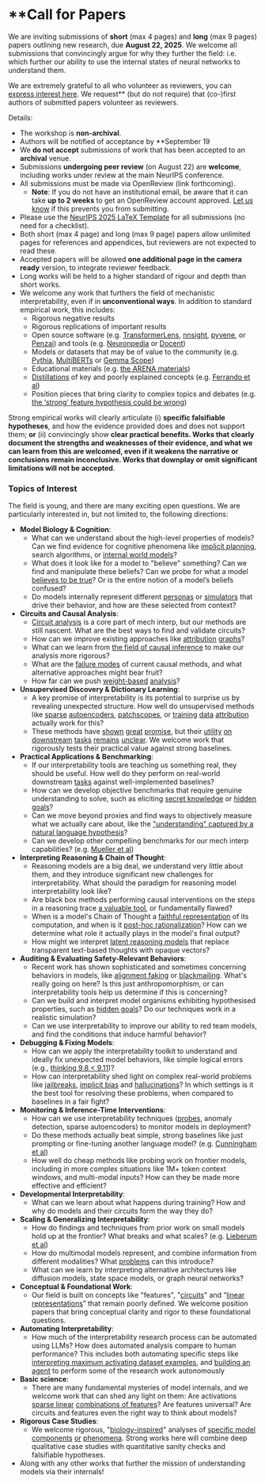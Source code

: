 # **Call for Papers
We are inviting submissions of **short** (max 4 pages) and **long** (max 9 pages) papers outlining new research, due **August 22, 2025**. We welcome all submissions that convincingly argue for why they further the field: i.e. which further our ability to use the internal states of neural networks to understand them. 

We are extremely grateful to all who volunteer as reviewers, you can [express interest here](https://www.google.com/url?q=https://docs.google.com/forms/d/e/1FAIpQLSdiw1SJllzoTz_nqzDTzTOGb9DV3W_truQyh-WvYj_QGIi7Mg/viewform?usp%3Ddialog&sa=D&source=editors&ust=1752364449184551&usg=AOvVaw3RRnEYX8K7dgFyZWGmcoV-). We request** (but do not require) that (co-)first authors of submitted papers volunteer as reviewers. 

Details: 
* The workshop is **non-archival**.
* Authors will be notified of acceptance by **September 19
* We **do not accept** submissions of work that has been accepted to an **archival** venue.
* Submissions **undergoing peer review** (on August 22) are **welcome**, including works under review at the main NeurIPS conference.
* All submissions must be made via OpenReview (link forthcoming).
  * **Note**: If you do not have an institutional email, be aware that it can take **up to 2 weeks** to get an OpenReview account approved. [Let us know](mailto:neurips2025@mechinterpworkshop.com) if this prevents you from submitting.
* Please use the [NeurIPS 2025 LaTeX Template](https://www.google.com/url?q=https://media.neurips.cc/Conferences/NeurIPS2025/Styles.zip&sa=D&source=editors&ust=1752364449186088&usg=AOvVaw2G4NTZYHkvnXRe9VWKJoDT) for all submissions (no need for a checklist).
* Both short (max 4 page) and long (max 9 page) papers allow unlimited pages for references and appendices, but reviewers are not expected to read these.
* Accepted papers will be allowed **one additional page in the camera ready** version, to integrate reviewer feedback.
* Long works will be held to a higher standard of rigour and depth than short works.
* We welcome any work that furthers the field of mechanistic interpretability, even if in **unconventional ways**. In addition to standard empirical work, this includes:
  * Rigorous negative results
  * Rigorous replications of important results
  * Open source software (e.g. [TransformerLens](https://www.google.com/url?q=https://github.com/neelnanda-io/TransformerLens&sa=D&source=editors&ust=1752364449187639&usg=AOvVaw0uoMS4oNlViODz3uWVjJZR), [nnsight](https://www.google.com/url?q=https://github.com/ndif-team/nnsight&sa=D&source=editors&ust=1752364449187796&usg=AOvVaw3AgV9N-TgD1wXB98-hBIw8), [pyvene](https://www.google.com/url?q=https://github.com/stanfordnlp/pyvene/tree/main/pyvene/models/mlp&sa=D&source=editors&ust=1752364449187898&usg=AOvVaw1BnfQJULjtcOeP9Kw1WLnv), or [Penzai](https://www.google.com/url?q=https://github.com/google-deepmind/penzai&sa=D&source=editors&ust=1752364449187992&usg=AOvVaw1jAUBXg7gTxhU5lojbG11y)) and tools (e.g. [Neuronpedia](https://www.google.com/url?q=http://neuronpedia.org&sa=D&source=editors&ust=1752364449188080&usg=AOvVaw3GjkQN0kC76An-ZIRyx1Nk) or [Docent](https://www.google.com/url?q=https://transluce.org/introducing-docent&sa=D&source=editors&ust=1752364449188176&usg=AOvVaw1OvjxRkiQsEJKrKzUTCwNO))
  * Models or datasets that may be of value to the community (e.g. [Pythia](https://www.google.com/url?q=https://arxiv.org/abs/2304.01373&sa=D&source=editors&ust=1752364449188364&usg=AOvVaw25v_-25aTlCn1t7r8utzOe), [MultiBERTs](https://www.google.com/url?q=https://arxiv.org/abs/2106.16163&sa=D&source=editors&ust=1752364449188444&usg=AOvVaw3v7hI9lo62VIzM1Abn2itA) or [Gemma Scope](https://www.google.com/url?q=https://arxiv.org/abs/2408.05147&sa=D&source=editors&ust=1752364449188590&usg=AOvVaw0ITuw3HwB5exL2F9gUzV0r))
  * Educational materials (e.g. [the ARENA materials](https://www.google.com/url?q=https://arena3-chapter1-transformer-interp.streamlit.app/&sa=D&source=editors&ust=1752364449188845&usg=AOvVaw2DOME0RRfYk-HaAfYpC6ct))
  * [Distillations](https://www.google.com/url?q=https://distill.pub/2017/research-debt/&sa=D&source=editors&ust=1752364449188964&usg=AOvVaw19MZ1iardKCA1HO1K0sxYy) of key and poorly explained concepts (e.g. [Ferrando et al](https://www.google.com/url?q=https://arxiv.org/abs/2405.00208&sa=D&source=editors&ust=1752364449189110&usg=AOvVaw17AZhGGLNZ0NPwiEc6a7O2))
  * Position pieces that bring clarity to complex topics and debates (e.g. [the ‘strong’ feature hypothesis could be wrong](https://www.google.com/url?q=https://www.alignmentforum.org/posts/tojtPCCRpKLSHBdpn/the-strong-feature-hypothesis-could-be-wrong&sa=D&source=editors&ust=1752364449189375&usg=AOvVaw32efcwsF5nTWIcjUiRVRxa))

Strong empirical works will clearly articulate (i) **specific falsifiable hypotheses**, and how the evidence provided does and does not support them; **or** (ii) convincingly show **clear practical benefits. Works that clearly document the strengths and weaknesses of their evidence, and what we can learn from this are welcomed, even if it weakens the narrative or conclusions remain inconclusive. Works that downplay or omit significant limitations will not be accepted**. 
### Topics of Interest
The field is young, and there are many exciting open questions. We are particularly interested in, but not limited to, the following directions: 
* **Model Biology & Cognition**:
  * What can we understand about the high-level properties of models? Can we find evidence for cognitive phenomena like [implicit planning](https://www.google.com/url?q=https://transformer-circuits.pub/2025/attribution-graphs/biology.html%23dives-poems&sa=D&source=editors&ust=1752364449190964&usg=AOvVaw0AC0y516rvmM4fLUKvYA8y), search algorithms, or [internal world models](https://www.google.com/url?q=https://arxiv.org/abs/2210.13382&sa=D&source=editors&ust=1752364449191101&usg=AOvVaw3xYtNv7P5TZfI6hhxFoYeI)?
  * What does it look like for a model to "believe" something? Can we find and manipulate these beliefs? Can we probe for what a model [believes to be true](https://www.google.com/url?q=https://arxiv.org/abs/2310.06824&sa=D&source=editors&ust=1752364449191410&usg=AOvVaw3zcvT2yHlRlo2QL8zcNQ9y)? Or is the entire notion of a model’s beliefs confused?
  * Do models internally represent different [personas](https://www.google.com/url?q=https://arxiv.org/abs/2406.12094&sa=D&source=editors&ust=1752364449191632&usg=AOvVaw0Z6HBk8ANvyqJnoIvlUeVH) or [simulators](https://www.google.com/url?q=https://www.nature.com/articles/s41586-023-06647-8&sa=D&source=editors&ust=1752364449191724&usg=AOvVaw3b7X8qbSJ_TYfcN5V2q-zg) that drive their behavior, and how are these selected from context?
* **Circuits and Causal Analysis**:
  * [Circuit analysis](https://www.google.com/url?q=https://distill.pub/2020/circuits/zoom-in/&sa=D&source=editors&ust=1752364449192013&usg=AOvVaw1WoNl8MK2UUkYF00hKT6ie) is a core part of mech interp, but our methods are still nascent. What are the best ways to find and validate circuits?
  * How can we improve existing approaches like [attribution](https://www.google.com/url?q=https://arxiv.org/abs/2406.11944&sa=D&source=editors&ust=1752364449192310&usg=AOvVaw0QcxbgKtzrGOtXEEbRCiTX) [graphs](https://www.google.com/url?q=https://transformer-circuits.pub/2025/attribution-graphs/methods.html&sa=D&source=editors&ust=1752364449192414&usg=AOvVaw2Ri45o7Q_JMeEVFvmotWWw)?
  * What can we learn from [the field of causal inference](https://www.google.com/url?q=https://arxiv.org/abs/2407.04690&sa=D&source=editors&ust=1752364449192624&usg=AOvVaw0MuOzHdOLWAp2ZH32s4WDy) to make our analysis more rigorous?
  * What are the [failure modes](https://www.google.com/url?q=https://arxiv.org/abs/2307.15771&sa=D&source=editors&ust=1752364449192814&usg=AOvVaw09eUaNTFcTaWZD3uv_n9dk) of current causal methods, and what alternative approaches might bear fruit?
  * How far can we push [weight-based](https://www.google.com/url?q=https://arxiv.org/abs/2301.05217&sa=D&source=editors&ust=1752364449193018&usg=AOvVaw0aywQqpxRA-UdfcNw6eBrD) [analysis](https://www.google.com/url?q=https://arxiv.org/abs/2410.08417&sa=D&source=editors&ust=1752364449193093&usg=AOvVaw0FZM4SWsF_zFq-Kyd9k_g2)?
* **Unsupervised Discovery & Dictionary Learning**:
  * A key promise of interpretability is its potential to surprise us by revealing unexpected structure. How well do unsupervised methods like [sparse](https://www.google.com/url?q=https://arxiv.org/abs/2103.15949&sa=D&source=editors&ust=1752364449193464&usg=AOvVaw2UefCwWmXQUfMtbrhEcjWY) [autoencoders](https://www.google.com/url?q=https://transformer-circuits.pub/2023/monosemantic-features&sa=D&source=editors&ust=1752364449193563&usg=AOvVaw3P7Bc4YiSJaIR3dX67e9-f), [patch](https://www.google.com/url?q=https://arxiv.org/abs/2401.06102&sa=D&source=editors&ust=1752364449193634&usg=AOvVaw1-igFTFD_khLFh34_6L_mW)[scopes](https://www.google.com/url?q=https://arxiv.org/abs/2403.10949v2&sa=D&source=editors&ust=1752364449193689&usg=AOvVaw2Bx0zXUZd6XarGiCbmAr43), or [training](https://www.google.com/url?q=https://proceedings.mlr.press/v70/koh17a?ref%3Dhttps://githubhelp.com&sa=D&source=editors&ust=1752364449193789&usg=AOvVaw2lkGvtzcjHx4U2tByJkaR6) [data](https://www.google.com/url?q=https://arxiv.org/abs/2308.03296&sa=D&source=editors&ust=1752364449193861&usg=AOvVaw2Xy6Uppon7-RpTs0p_UsWU) [attribution](https://www.google.com/url?q=https://arxiv.org/abs/2205.11482&sa=D&source=editors&ust=1752364449193987&usg=AOvVaw09jhpZ45ins8ffapCQ8PDa) actually work for this?
  * These methods have [shown](https://www.google.com/url?q=https://transformer-circuits.pub/2024/scaling-monosemanticity/index.html&sa=D&source=editors&ust=1752364449194167&usg=AOvVaw2EzyEp5ejVj5BRFkLdUKU_) [great](https://www.google.com/url?q=https://transformer-circuits.pub/2025/attribution-graphs/biology.html&sa=D&source=editors&ust=1752364449194286&usg=AOvVaw1mfDoW3OlUsQQOfO_WK-ky) [promise](https://www.google.com/url?q=https://arxiv.org/abs/2503.10965&sa=D&source=editors&ust=1752364449194358&usg=AOvVaw1P9I9fwA95vVSWb_yrzscU), but their [utility](https://www.google.com/url?q=https://arxiv.org/abs/2502.16681&sa=D&source=editors&ust=1752364449194443&usg=AOvVaw3G0ExMDZXA9rGw9yrl_W_-) [on](https://www.google.com/url?q=https://www.tilderesearch.com/blog/sieve&sa=D&source=editors&ust=1752364449194599&usg=AOvVaw3k81o_hNXKq_tsvW0k9Bor) [downstream](https://www.google.com/url?q=https://arxiv.org/abs/2501.17148&sa=D&source=editors&ust=1752364449194783&usg=AOvVaw0gllJzuptmX_uUBWgz8yCb) [tasks](https://www.google.com/url?q=https://transformer-circuits.pub/2024/features-as-classifiers/index.html&sa=D&source=editors&ust=1752364449194961&usg=AOvVaw1tJlqgSCOOSZnjuHabB-JY) [remains](https://www.google.com/url?q=https://arxiv.org/abs/2502.04382&sa=D&source=editors&ust=1752364449195058&usg=AOvVaw3EUoKUR8CJ-ioVgfvVMEsX) [unclear](https://www.google.com/url?q=https://www.alignmentforum.org/posts/4uXCAJNuPKtKBsi28/negative-results-for-saes-on-downstream-tasks&sa=D&source=editors&ust=1752364449195181&usg=AOvVaw1Xq4kH-OQJtbitY8d7xqkc). We welcome work that rigorously tests their practical value against strong baselines.
* **Practical Applications & Benchmarking**:
  * If our interpretability tools are teaching us something real, they should be useful. How well do they perform on real-world downstream [tasks](https://www.google.com/url?q=https://www.lesswrong.com/posts/wGRnzCFcowRCrpX4Y/downstream-applications-as-validation-of-interpretability&sa=D&source=editors&ust=1752364449195964&usg=AOvVaw0ArwEBV9Sz51i5D0oXAUCY) against well-implemented baselines?
  * How can we develop objective benchmarks that require genuine understanding to solve, such as eliciting [secret knowledge](https://www.google.com/url?q=https://arxiv.org/abs/2505.14352&sa=D&source=editors&ust=1752364449196515&usg=AOvVaw3usYL1sfdaJI5ltzTlOLxa) or [hidden goals](https://www.google.com/url?q=https://arxiv.org/abs/2503.10965&sa=D&source=editors&ust=1752364449196689&usg=AOvVaw2mMJ7Sd5otgTa4J6Me620y)?
  * Can we move beyond proxies and find ways to objectively measure what we actually care about, like the ["understanding" captured by a natural language hypothesis](https://www.google.com/url?q=https://arxiv.org/abs/2502.04382&sa=D&source=editors&ust=1752364449197049&usg=AOvVaw22wpRBqNlFCg0OgNJAtO8S)?
  * Can we develop other compelling benchmarks for our mech interp capabilities? (e.g. [Mueller et al](https://www.google.com/url?q=https://arxiv.org/abs/2504.13151&sa=D&source=editors&ust=1752364449197357&usg=AOvVaw1xBqFUIFcW5gQOYhD8ZXwX))
* **Interpreting Reasoning & Chain of Thought**:
  * Reasoning models are a big deal, we understand very little about them, and they introduce significant new challenges for interpretability. What should the paradigm for reasoning model interpretability look like?
  * Are black box methods performing causal interventions on the steps in a reasoning trace [a valuable tool](https://www.google.com/url?q=https://arxiv.org/abs/2506.19143&sa=D&source=editors&ust=1752364449198407&usg=AOvVaw2u3viF2YbC73T5ywjaNE72), or fundamentally flawed?
  * When is a model's Chain of Thought a [faithful representation](https://www.google.com/url?q=https://arxiv.org/abs/2305.04388&sa=D&source=editors&ust=1752364449198634&usg=AOvVaw0BUcSw1XsV4kIjRc7-ZVrI) of its computation, and when is it [post-hoc rationalization](https://www.google.com/url?q=https://arxiv.org/abs/2503.08679&sa=D&source=editors&ust=1752364449198867&usg=AOvVaw3pMOhuaEY2IqquCyrHSqp4)? How can we determine what role it actually plays in the model's final output?
  * How might we interpret [latent reasoning models](https://www.google.com/url?q=https://arxiv.org/abs/2412.06769&sa=D&source=editors&ust=1752364449199186&usg=AOvVaw2DYGA-kYT9aAwjFP8algAU) that replace transparent text-based thoughts with opaque vectors?
* **Auditing & Evaluating Safety-Relevant Behaviors**:
  * Recent work has shown sophisticated and sometimes concerning behaviors in models, like [alignment faking](https://www.google.com/url?q=https://arxiv.org/abs/2412.14093&sa=D&source=editors&ust=1752364449199696&usg=AOvVaw1K2AyN-t31-sQoq4nPfxEI) or [blackmailing](https://www.google.com/url?q=https://www.anthropic.com/research/agentic-misalignment&sa=D&source=editors&ust=1752364449199801&usg=AOvVaw3tj8a3MfvlHkk4c7Laczoc). What's really going on here? Is this just anthropomorphism, or can interpretability tools help us determine if this is concerning?
  * Can we build and interpret model organisms exhibiting hypothesised properties, such as [hidden goals](https://www.google.com/url?q=https://arxiv.org/abs/2503.10965&sa=D&source=editors&ust=1752364449200465&usg=AOvVaw3Bp4PPpwkrDDD8MBW-m-Hk)? Do our techniques work in a realistic simulation?
  * Can we use interpretability to improve our ability to red team models, and find the conditions that induce harmful behavior?
* **Debugging & Fixing Models**:
  * How can we apply the interpretability toolkit to understand and ideally fix unexpected model behaviors, like simple logical errors (e.g., [thinking 9.8 < 9.11](https://www.google.com/url?q=https://transluce.org/observability-interface&sa=D&source=editors&ust=1752364449201101&usg=AOvVaw3g1KR5nDcm3ECRZucSYWms))?
  * How can interpretability shed light on complex real-world problems like [jailbreaks](https://www.google.com/url?q=https://transformer-circuits.pub/2025/attribution-graphs/biology.html%23dives-jailbreak&sa=D&source=editors&ust=1752364449201326&usg=AOvVaw3DHrmI3-cBYjjk_7CmxcrL), [implicit bias](https://www.google.com/url?q=https://arxiv.org/abs/2506.10922&sa=D&source=editors&ust=1752364449201414&usg=AOvVaw3b6z8etf66qe7Zb9T7p0jF) and [hallucinations](https://www.google.com/url?q=https://arxiv.org/abs/2411.14257&sa=D&source=editors&ust=1752364449201506&usg=AOvVaw2X1Kh3b9wBg4rhZRv6Wm6h)? In which settings is it the best tool for resolving these problems, when compared to baselines in a fair fight?
* **Monitoring & Inference-Time Interventions**:
  * How can we use interpretability techniques ([probes](https://www.google.com/url?q=https://arxiv.org/abs/2102.12452&sa=D&source=editors&ust=1752364449201939&usg=AOvVaw1WZIosVuIha8kb3h_BGT2G), anomaly detection, sparse autoencoders) to monitor models in deployment?
  * Do these methods actually beat simple, strong baselines like just prompting or fine-tuning another language model? (e.g. [Cunningham et al](https://www.google.com/url?q=https://alignment.anthropic.com/2025/cheap-monitors/&sa=D&source=editors&ust=1752364449202289&usg=AOvVaw11flp_KkesB59FIRg4n5lN))
  * How well do cheap methods like probing work on frontier models, including in more complex situations like 1M+ token context windows, and multi-modal inputs? How can they be made more effective and efficient?
* **Developmental Interpretability**:
  * What can we learn about what happens during training? How and why do models and their circuits form the way they do?
* **Scaling & Generalizing Interpretability**:
  * How do findings and techniques from prior work on small models hold up at the frontier? What breaks and what scales? (e.g. [Lieberum et al](https://www.google.com/url?q=https://arxiv.org/abs/2307.09458&sa=D&source=editors&ust=1752364449203781&usg=AOvVaw1EENx21NLY8Wv-FDuHxtnx))
  * How do multimodal models represent, and combine information from different modalities? What [problems](https://www.google.com/url?q=https://openreview.net/pdf?id%3DVUhRdZp8ke&sa=D&source=editors&ust=1752364449204108&usg=AOvVaw1vFY1xMds2labUXqKycK8D) can this introduce?
  * What can we learn by interpreting alternative architectures like diffusion models, state space models, or graph neural networks?
* **Conceptual & Foundational Work**:
  * Our field is built on concepts like "features", "[circuits](https://www.google.com/url?q=https://distill.pub/2020/circuits/zoom-in/&sa=D&source=editors&ust=1752364449204883&usg=AOvVaw0bVjgmkEpZaL7Pdvu2mv1J)" and “[linear representations](https://www.google.com/url?q=https://transformer-circuits.pub/2024/july-update/index.html%23linear-representations&sa=D&source=editors&ust=1752364449205125&usg=AOvVaw1Jn9bLHVru6TCEPUZ3P7sO)” that remain poorly defined. We welcome position papers that bring conceptual clarity and rigor to these foundational questions.
* **Automating Interpretability**:
  * How much of the interpretability research process can be automated using LLMs? How does automated analysis compare to human performance? This includes both automating specific steps like [interpreting maximum activating dataset examples](https://www.google.com/url?q=https://openaipublic.blob.core.windows.net/neuron-explainer/paper/index.html&sa=D&source=editors&ust=1752364449205835&usg=AOvVaw0khaEVaPwU7ed84Bt6-vM0), and [building an agent](https://www.google.com/url?q=https://arxiv.org/abs/2404.14394&sa=D&source=editors&ust=1752364449205932&usg=AOvVaw096VHDJivkgw2LYhxWWYLi) to perform some of the research work autonomously
* **Basic science**:
  * There are many fundamental mysteries of model internals, and we welcome work that can shed any light on them: Are activations [sparse linear](https://www.google.com/url?q=https://arxiv.org/abs/1601.03764&sa=D&source=editors&ust=1752364449206390&usg=AOvVaw1ChPSSDlLmTfnL6Yu5R1TG) [combinations of features](https://www.google.com/url?q=https://transformer-circuits.pub/2022/toy_model/index.html&sa=D&source=editors&ust=1752364449206596&usg=AOvVaw1k-9bAP6ua3n5rC5p8tqqs)? Are features universal? Are circuits and features even the right way to think about models?
* **Rigorous Case Studies**:
  * We welcome rigorous, "[biology-inspired](https://www.google.com/url?q=https://distill.pub/2020/circuits/curve-circuits/&sa=D&source=editors&ust=1752364449207314&usg=AOvVaw3ycFD0sJYG3HDfa1K5qxU2)" analyses of [specific model](https://www.google.com/url?q=https://arxiv.org/abs/2310.04625&sa=D&source=editors&ust=1752364449207498&usg=AOvVaw03LBvmJ0bDVyi24Wfne7L5) [components](https://www.google.com/url?q=https://transformer-circuits.pub/2024/scaling-monosemanticity/index.html&sa=D&source=editors&ust=1752364449207688&usg=AOvVaw0tQVVKR5haByqiTJlnIIF2) [or](https://www.google.com/url?q=https://arxiv.org/abs/2305.01610&sa=D&source=editors&ust=1752364449207815&usg=AOvVaw1T8PeIGzQpA06fCNsP7CW2) [phenomena](https://www.google.com/url?q=https://arxiv.org/abs/2306.09346&sa=D&source=editors&ust=1752364449207958&usg=AOvVaw1WkG2r4hQohCw1sRvWk8iV). Strong works here will combine deep qualitative case studies with quantitative sanity checks and falsifiable hypotheses.
* Along with any other works that further the mission of understanding models via their internals!